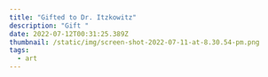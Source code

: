 ```yaml
---
title: "Gifted to Dr. Itzkowitz"
description: "Gift "
date: 2022-07-12T00:31:25.389Z
thumbnail: /static/img/screen-shot-2022-07-11-at-8.30.54-pm.png
tags:
  - art
---
```

